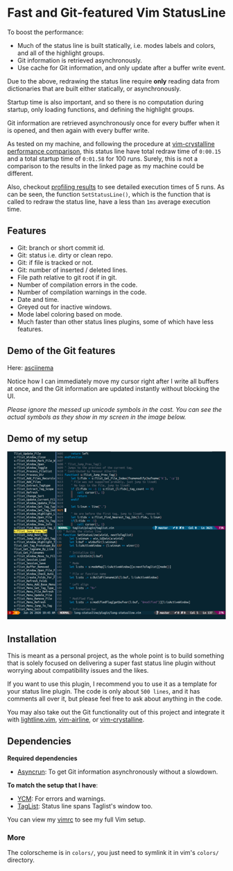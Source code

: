 Fast and Git-featured Vim StatusLine
====================================

To boost the performance:
* Much of the status line is built statically, i.e. modes labels and colors, and
all of the highlight groups.
* Git information is retrieved asynchronously.
* Use cache for Git information, and only update after a buffer write event.

Due to the above, redrawing the status line require **only** reading data from
dictionaries that are built either statically, or asynchronously. 

Startup time is also important, and so there is no computation during startup,
only loading functions, and defining the highlight groups. 

Git information are retrieved asynchronously once for every buffer when it is 
opened, and then again with every buffer write. 

As tested on my machine, and following the procedure at
[vim-crystalline performance comparison](https://github.com/rbong/vim-crystalline/wiki/Performance-Comparison),
this status line have total redraw time of `0:00.15` and a total startup time of
`0:01.58` for 100 runs. Surely,
this is not a comparison to the results in the linked page as my machine could
be different.

Also, checkout [profiling results](profiling_results/logs) to see detailed
execution times of 5 runs. As can be seen, the function `SetStatusLine()`, which
is the function that is called to redraw the status line, have
a less than `1ms` average execution time. 

## Features 
* Git: branch or short commit id.
* Git: status i.e. dirty or clean repo.
* Git: if file is tracked or not.
* Git: number of inserted / deleted lines. 
* File path relative to git root if in git.
* Number of compilation errors in the code.
* Number of compilation warnings in the code.
* Date and time.
* Greyed out for inactive windows.
* Mode label coloring based on mode.
* Much faster than other status lines plugins, some of which have less features.

## Demo of the Git features

Here: [asciinema](https://asciinema.org/a/08MKjRT785EKIaRIxOlgpZzG9)

Notice how I can immediately move my cursor right after I write all buffers at
once, and the Git information are updated instantly without blocking the UI.

*Please ignore the messed up unicode symbols in the cast. You can see the actual
symbols as they show in my screen in the image below.*

## Demo of my setup

![screenshot](screenshot.png)

## Installation

This is meant as a personal project, as the whole point is to build something
that is solely focused on delivering a super fast status line plugin without
worrying about compatibility issues and the likes. 

If you want to use this plugin, I recommend you to use it as a template for your status
line plugin. The code is only about `500 lines`, and it has comments all over it,
but please feel free to ask about anything in the code. 

You may also take out the Git functionality out of this project and integrate it
with [lightline.vim](https://github.com/itchyny/lightline.vim/),
[vim-airline](https://github.com/vim-airline/vim-airline), or
[vim-crystalline](https://github.com/rbong/vim-crystalline). 

## Dependencies
**Required dependencies** 
* [Asyncrun](https://github.com/skywind3000/asyncrun.vim): To get Git
  information asynchronously without a slowdown.

**To match the setup that I have**: 
* [YCM](https://github.com/ycm-core/YouCompleteMe): For errors and warnings.
* [TagList](https://github.com/yegappan/taglist): Status line spans Taglist's
  window too.


You can view my [vimrc](vimrc/vimrc.vim) to see my full Vim setup.

### More
The colorscheme is in `colors/`, you just need to symlink it in vim's
`colors/` directory.

